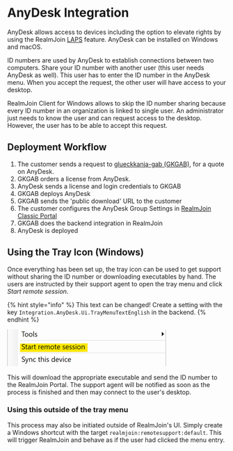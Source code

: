 # AnyDesk Integration

AnyDesk allows access to devices including the option to elevate rights by using the RealmJoin [LAPS](../local-admin-password-solution-laps) feature. AnyDesk can be installed on Windows and macOS.

ID numbers are used by AnyDesk to establish connections between two computers. Share your ID number with another user (this user needs AnyDesk as well). This user has to enter the ID number in the AnyDesk menu. When you accept the request, the other user will have access to your desktop.

RealmJoin Client for Windows allows to skip the ID number sharing because every ID number in an organization is linked to single user. An administrator just needs to know the user and can request access to the desktop. However, the user has to be able to accept this request.

## Deployment Workflow

1. The customer sends a request to [glueckkanja-gab (GKGAB)](mailto:support@glueckkanja-gab.com), for a quote on AnyDesk.
2. GKGAB orders a license from AnyDesk.
3. AnyDesk sends a license and login credentials to GKGAB
4. GKGAB deploys AnyDesk
5. GKGAB sends the 'public download' URL to the customer
6. The customer configures the AnyDesk Group Settings in [RealmJoin Classic Portal](https://realmjoin-web.azurewebsites.net)
7. GKGAB does the backend integration in RealmJoin
8. AnyDesk is deployed

## Using the Tray Icon (Windows)

Once everything has been set up, the tray icon can be used to get support without sharing the ID number or downloading executables by hand. The users are instructed by their support agent to open the tray menu and click *Start remote session*.

{% hint style="info" %} This text can be changed! Create a setting with the key <code>Integration.AnyDesk.Ui.TrayMenuTextEnglish</code> in the backend. {% endhint %}

<img src="anydesk-tray-client-windows.png" height="85" title="A screenshot showing the &quot;Start remote session&quot; entry" />

This will download the appropriate executable and send the ID number to the RealmJoin Portal. The support agent will be notified as soon as the process is finished and then may connect to the user's desktop.

### Using this outside of the tray menu
This process may also be initiated outside of RealmJoin's UI. Simply create a Windows shortcut with the target `realmjoin:remotesupport:default`. This will trigger RealmJoin and behave as if the user had clicked the menu entry.

